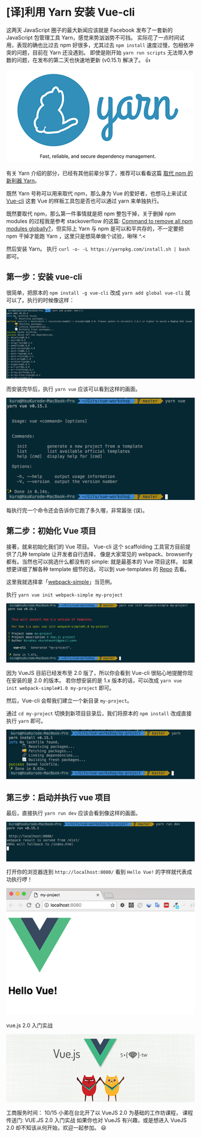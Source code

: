 # [译]利用 Yarn 安装 Vue-cli

这两天 JavaScript 圈子的最大新闻应该就是 Facebook 发布了一套新的 JavaScript 包管理工具 Yarn，感觉来势汹汹势不可挡。 实际花了一点时间试用，表现的确也比过去 npm 好很多，尤其过去 `npm install` 速度过慢，包相依冲突的问题，目前在 Yarn 还没遇到。 即使是刚开始 `yarn run scripts` 无法带入参数的问题，在发布的第二天也快速地更新 (v0.15.1) 解决了。 👍

![5xruby](./images/yarn-logo.png "5xruby")

有关 Yarn 介绍的部分，已经有其他前辈分享了，推荐可以看看这篇 [取代 npm 的新利器 Yarn](https://medium.com/@jackypan1989/%E5%8F%96%E4%BB%A3-npm-%E7%9A%84%E6%96%B0%E5%88%A9%E5%99%A8-yarn-7d97f2f409b9#.pu0jrdcc4)。

既然 Yarn 号称可以用来取代 npm，那么身为 Vue 的爱好者，也想马上来试试 [Vue-cli](https://github.com/vuejs/vue-cli) 这套 Vue 的样板工具包是否也可以通过 yarn 来单独执行。

既然要取代 npm，那么第一件事情就是把 npm 整包干掉，关于删掉 npm modules 的过程我是参考 stackoverflow 的这篇: [Command to remove all npm modules globally?](http://stackoverflow.com/questions/9283472/command-to-remove-all-npm-modules-globally)，但实际上 Yarn 与 npm 是可以和平共存的，不一定要把 npm 干掉才能跑 Yarn ，这里只是想简单做个试验，啾咪 ^.<

然后安装 Yarn。 执行 `curl -o- -L https://yarnpkg.com/install.sh | bash` 即可。

## 第一步：安装 vue-cli

很简单，把原本的 `npm install -g vue-cli` 改成 `yarn add global vue-cli` 就可以了。执行的时候像这样： 

![yarn-vue-1](./images/yarn-vue-1.png "yarn-vue-1")

而安装完毕后，执行 `yarn vue` 应该可以看到这样的画面。 

![yarn-vue-2](./images/yarn-vue-2.png "yarn-vue-2")

每执行完一个命令还会告诉你它跑了多久喔，非常嚣张 (误)。

## 第二步：初始化 Vue 项目

接著，就来初始化我们的 Vue 项目。 Vue-cli 这个 scaffolding 工具官方目前提供了几种 template 让开发者自行选择， 像是大家常见的 webpack、browserify 都有。当然也可以挑选什么都没有的 simple: 就是最基本的 Vue 项目这样。 如果想更详细了解各种 template 细节的话，可以到 vue-templates 的 [Repo](https://github.com/vuejs-templates) 去看。

这里我就选择拿「[webpack-simple](https://github.com/vuejs-templates/webpack-simple)」当范例。

执行 `yarn vue init webpack-simple my-project`

![yarn-vue-3](./images/yarn-vue-3.png "yarn-vue-3")

因为 VueJS 目前已经发布至 2.0 版了，所以你会看到 Vue-cli 很贴心地提醒你现在安装的是 2.0 的版本。 若你想安装的是 1.x 版本的话，可以改成 
`yarn vue init webpack-simple#1.0 my-project` 即可。

然后，Vue-cli 会帮我们建立一个新目录 `my-project`。

通过 `cd my-project` 切换到新项目目录后，我们将原本的 `npm install` 改成直接执行 `yarn` 即可。

![yarn-vue-4](./images/yarn-vue-4.png "yarn-vue-4") 

## 第三步：启动并执行 vue 项目

最后，直接执行 `yarn run dev` 应该会看到像这样的画面。 

![yarn-vue-5](./images/yarn-vue-5.png "yarn-vue-5") 

打开你的浏览器连到 `http://localhost:8080/` 看到 `Hello Vue!` 的字样就代表成功执行啰！ 

![yarn-vue-6](./images/yarn-vue-6.png "yarn-vue-6") 


vue.js 2.0 入门实战 

![5xruby-vue](./images/5xruby-vue.png "5xruby-vue")

工商服务时间： 10/15 小弟在台北开了以 VueJS 2.0 为基础的工作坊课程， 
课程传送门: VUE.JS 2.0 入门实战 
如果你也对 VueJS 有兴趣，或是想进入 VueJS 2.0 却不知该从何开始，欢迎一起参加。 😃